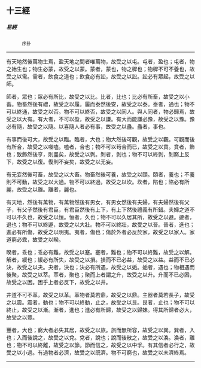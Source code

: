 

## 十三經

##### 易經
　　　`序卦`

* * *

有天地然後萬物生焉，盈天地之間者唯萬物，故受之以屯。屯者，盈也；屯者，物之始生也；物生必蒙，故受之以蒙。蒙者，蒙也，物之穉也；物穉不可不養也，故受之以需。需者，飲食之道也；飲食必有訟，故受之以訟。訟必有眾起，故受之以師。

師者，眾也；眾必有所比，故受之以比。比者，比也；比必有所畜，故受之以小畜。物畜然後有禮，故受之以履。履而泰然後安，故受之以泰。泰者，通也；物不可以終通，故受之以否。物不可以終否，故受之以同人。與人同者，物必歸焉，故受之以大有。有大者，不可以盈，故受之以謙。有大而能謙必豫，故受之以豫。豫必有隨，故受之以隨。以喜隨人者必有事，故受之以蠱。蠱者，事也。

有事而後可大，故受之以臨。臨者，大也；物大然後可觀，故受之以觀。可觀而後有所合，故受之以噬嗑。嗑者，合也；物不可以茍合而已，故受之以賁。賁者，飾也；致飾然後亨，則盡矣，故受之以剝。剝者，剝也；物不可以終剝，剝窮上反下，故受之以復。復則不妄矣，故受之以无妄。

有无妄然後可畜，故受之以大畜。物畜然後可養，故受之以頤。頤者，養也；不養則不可動，故受之以大過。物不可以終過，故受之以坎。坎者，陷也；陷必有所麗，故受之以離。離者，麗也。

有天地，然後有萬物，有萬物然後有男女，有男女然後有夫婦，有夫婦然後有父子，有父子然後有君臣，有君臣然後有上下，有上下然後禮義有所錯。夫婦之道不可以不久也，故受之以恒。恒者，久也；物不可以久居其所，故受之以遯。遯者，退也；物不可以終遯，故受之以大壯。物不可以終壯，故受之以晉。晉者，進也；進必有所傷，故受之以明夷。夷者，傷也；傷於外者必反於家，故受之以家人。家道窮必乖，故受之以睽。

睽者，乖也；乖必有難，故受之以蹇。蹇者，難也；物不可以終難，故受之以解。解者，緩也；緩必有所失，故受之以損。損而不已必益，故受之以益。益而不已必決，故受之以夬。夬者，決也；決必有所遇，故受之以姤。姤者，遇也；物相遇而後聚，故受之以萃。萃者，聚也；聚而上者謂之升，故受之以升。升而不已必困，故受之以困。困乎上者必反下，故受之以井。

井道不可不革，故受之以革。革物者莫若鼎，故受之以鼎。主器者莫若長子，故受之以震。震者，動也；物不可以終動，止之，故受之以艮。艮者，止也；物不可以終止，故受之以漸。漸者，進也；進必有所歸，故受之以歸妹。得其所歸者必大，故受之以豐。

豐者，大也；窮大者必失其居，故受之以旅。旅而無所容，故受之以巽。巽者，入也；入而後說之，故受之以兌。兌者，說也；說而後散之，故受之以渙。渙者，離也；物不可以終離，故受之以節。節而信之，故受之以中孚。有其信者必行之，故受之以小過。有過物者必濟，故受之以既濟。物不可窮也，故受之以未濟終焉。

* * *

